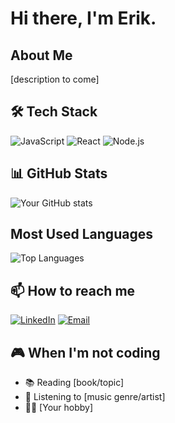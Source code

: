 # Hi there, I'm Erik.

## About Me
[description to come]

## 🛠️ Tech Stack
![JavaScript](https://img.shields.io/badge/-JavaScript-F7DF1E?style=flat-square&logo=javascript&logoColor=black)
![React](https://img.shields.io/badge/-React-61DAFB?style=flat-square&logo=react&logoColor=black)
![Node.js](https://img.shields.io/badge/-Node.js-339933?style=flat-square&logo=node.js&logoColor=white)
<!-- Add more badges from https://shields.io/ -->

## 📊 GitHub Stats
![Your GitHub stats](https://github-readme-stats.vercel.app/api?username=Eikei7&show_icons=true&theme=radical)

## Most Used Languages
![Top Languages](https://github-readme-stats.vercel.app/api/top-langs/?username=Eikei7&layout=compact&theme=radical)

## 📫 How to reach me
[![LinkedIn](https://img.shields.io/badge/-LinkedIn-0077B5?style=flat-square&logo=linkedin&logoColor=white)](https://linkedin.com/in/erik-karlsson7)
[![Email](https://img.shields.io/badge/-Email-D14836?style=flat-square&logo=gmail&logoColor=white)](mailto:erikmatfors@gmail.com)


## 🎮 When I'm not coding
- 📚 Reading [book/topic]
- 🎵 Listening to [music genre/artist]
- 🏃‍♂️ [Your hobby]
